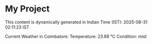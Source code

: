 # My Project

This content is dynamically generated in Indian Time (IST): 2025-08-31 02:11:23 IST


Current Weather in Coimbatore:
Temperature: 23.88 °C
Condition: mist
